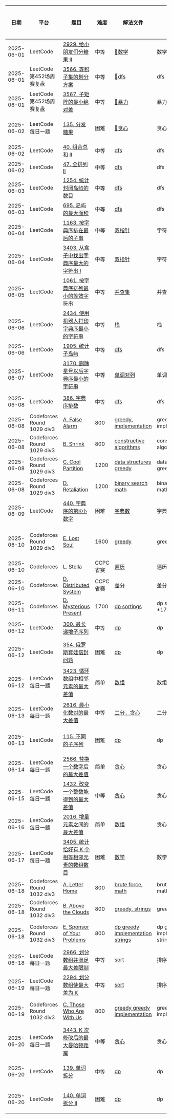 | 日期         | 平台                         | 题目                                                                                                                                                                           | 难度     | 解法文件                                                                  | 备注                               | 推荐指数       |
|------------|----------------------------|------------------------------------------------------------------------------------------------------------------------------------------------------------------------------|--------|-----------------------------------------------------------------------|----------------------------------|------------|
| 2025-06-01 | LeetCode                   | [2929. 给小朋友们分糖果 II](https://leetcode.cn/problems/distribute-candies-among-children-ii/description/?envType=daily-question&envId=2025-06-01)                                  | 中等     | [🔗数学](../../Leetcode/src/lc2929.java)                                | ️数学                              | 🌟🌟       |
| 2025-06-01 | LeetCode第452场周赛复盘          | [3566. 等积子集的划分方案](https://leetcode.cn/problems/partition-array-into-two-equal-product-subsets/description/)                                                                  | 中等     | [🔗dfs](../../Leetcode/src/lc0601Q1.java)                             | dfs                              | 🌟🌟       |
| 2025-06-01 | LeetCode第452场周赛复盘          | [3567. 子矩阵的最小绝对差](https://leetcode.cn/problems/minimum-absolute-difference-in-sliding-submatrix/description/)                                                                | 中等     | [🔗暴力](../../Leetcode/src/lc0601Q2.java)                              | ️暴力                              | 🌟🌟       |
| 2025-06-02 | LeetCode每日一题               | [135. 分发糖果](https://leetcode.cn/problems/candy/description/?envType=daily-question&envId=2025-06-02)                                                                         | 困难     | [🔗贪心](../../Leetcode/src/lc135.java)                                 | ️贪心                              | 🌟🌟🌟🌟   |
| 2025-06-02 | LeetCode                   | [40. 组合总和 II](https://leetcode.cn/problems/combination-sum-ii/description/)                                                                                                  | 中等     | [dfs](../../Leetcode/src/lc40.java)                                   | ️dfs                             | 🌟🌟       |
| 2025-06-02 | LeetCode                   | [47. 全排列 II](https://leetcode.cn/problems/permutations-ii/description/)                                                                                                      | 中等     | [dfs](../../Leetcode/src/lc47.java)                                   | ️dfs                             | 🌟🌟       |
| 2025-06-03 | LeetCode                   | [1254. 统计封闭岛屿的数目](https://leetcode.cn/problems/number-of-closed-islands/description/)                                                                                        | 中等     | [dfs](../../Leetcode/src/lc1254.java)                                 | ️dfs                             | 🌟🌟       |
| 2025-06-03 | LeetCode                   | [695. 岛屿的最大面积](https://leetcode.cn/problems/max-area-of-island/)                                                                                                             | 中等     | [dfs](../../Leetcode/src/lc695.java)                                  | ️dfs                             | 🌟🌟       |
| 2025-06-04 | LeetCode                   | [1163. 按字典序排在最后的子串](https://leetcode.cn/problems/last-substring-in-lexicographical-order/description/)                                                                       | 中等     | [双指针](../../Leetcode/src/lc1163.java)                                 | ️字符串                             | 🌟🌟       |
| 2025-06-04 | LeetCode                   | [3403. 从盒子中找出字典序最大的字符串 I](https://leetcode.cn/problems/find-the-lexicographically-largest-string-from-the-box-i/description/?envType=daily-question&envId=2025-06-04)        | 中等     | [双指针](../../Leetcode/src/lc3403.java)                                 | ️字符串                             | 🌟🌟       |
| 2025-06-05 | LeetCode                   | [1061. 按字典序排列最小的等效字符串](https://leetcode.cn/problems/lexicographically-smallest-equivalent-string/description/?envType=daily-question&envId=2025-06-05)                       | 中等     | [并查集](../../Leetcode/src/lc1061.java)                                 | ️并查集                             | 🌟🌟       |
| 2025-06-06 | LeetCode                   | [2434. 使用机器人打印字典序最小的字符串](https://leetcode.cn/problems/using-a-robot-to-print-the-lexicographically-smallest-string/description/?envType=daily-question&envId=2025-06-06)     | 中等     | [栈](../../Leetcode/src/lc2434.java)                                   | ️栈                               | 🌟🌟🌟     |
| 2025-06-06 | LeetCode                   | [1905. 统计子岛屿](https://leetcode.cn/problems/count-sub-islands/description/)                                                                                                   | 中等     | [dfs](../../Leetcode/src/lc1905.java)                                 | ️dfs                             | 🌟🌟       |
| 2025-06-07 | LeetCode                   | [3170. 删除星号以后字典序最小的字符串](https://leetcode.cn/problems/lexicographically-minimum-string-after-removing-stars/description/?envType=daily-question&envId=2025-06-07)             | 中等     | [单调对列](../../Leetcode/src/lc3170.java)                                | 单调对列                             | 🌟🌟🌟     |
| 2025-06-08 | LeetCode                   | [386. 字典序排数](https://leetcode.cn/problems/lexicographical-numbers/description/?envType=daily-question&envId=2025-06-08)                                                      | 中等     | [dfs](../../Leetcode/src/lc386.java)                                  | dfs                              | 🌟🌟🌟     |
| 2025-06-08 | Codeforces Round 1029 div3 | [A. False Alarm](https://codeforces.com/contest/2117/problem/A)                                                                                                              | 800    | [greedy, implementation](../../Codeforces/src/FalseAlarm.java)        | greedy, implementation           | 🌟🌟       |
| 2025-06-08 | Codeforces Round 1029 div3 | [B. Shrink](https://codeforces.com/problemset/problem/2117/B)                                                                                                                | 800    | [constructive algorithms](../../Codeforces/src/Shrink.java)           | constructive algorithms          | 🌟🌟       |
| 2025-06-08 | Codeforces Round 1029 div3 | [C. Cool Partition](https://codeforces.com/problemset/problem/2117/C)                                                                                                        | 1200   | [data structures greedy](../../Codeforces/src/CoolPartition.java)     | data structures greedy           | 🌟🌟🌟     |
| 2025-06-08 | Codeforces Round 1029 div3 | [D. Retaliation](https://codeforces.com/problemset/problem/2117/D)                                                                                                           | 1200   | [binary search math](../../Codeforces/src/Retaliation.java)           | binary search math               | 🌟🌟       |
| 2025-06-09 | LeetCode                   | [440. 字典序的第K小数字](https://leetcode.cn/problems/k-th-smallest-in-lexicographical-order/description/?envType=daily-question&envId=2025-06-09)                                   | 困难     | [字典数](../../Leetcode/src/lc440.java)                                  | 字典数                              | 🌟🌟🌟🌟   |
| 2025-06-10 | Codeforces Round 1029 div3 | [E. Lost Soul](https://codeforces.com/problemset/problem/2117/E)                                                                                                             | 1600   | [greedy](../../Codeforces/src/LostSoul.java)                          | greedy                           | 🌟🌟🌟🌟🌟 |
| 2025-06-10 | Codeforces                 | [L. Stella](https://codeforces.com/gym/105930/problem/L)                                                                                                                     | CCPC省赛 | [遍历](../../Codeforces/src/gym10593L.java)                             | 遍历                               | 🌟         |
| 2025-06-10 | Codeforces                 | [D. Distributed System](https://codeforces.com/gym/105930/problem/D)                                                                                                         | CCPC省赛 | [差分](../../Codeforces/src/gym10593D.java)                             | 差分                               | 🌟🌟🌟     |
| 2025-06-11 | Codeforces                 | [D. Mysterious Present](https://codeforces.com/problemset/problem/4/D)                                                                                                       | 1700   | [dp sortings](../../Codeforces/src/problemset4D.java)                 | dp sortings *1700                | 🌟🌟       |
| 2025-06-12 | LeetCode                   | [300. 最长递增子序列](https://leetcode.cn/problems/longest-increasing-subsequence/description/)                                                                                     | 中等     | [dp](../../Leetcode/src/lc300.java)                                   | dp                               | 🌟🌟🌟     |
| 2025-06-12 | LeetCode                   | [354. 俄罗斯套娃信封问题](https://leetcode.cn/problems/russian-doll-envelopes/description/)                                                                                           | 困难     | [dp](../../Leetcode/src/lc354.java)                                   | dp                               | 🌟🌟🌟🌟   |
| 2025-06-12 | LeetCode每日一题               | [3423. 循环数组中相邻元素的最大差值](https://leetcode.cn/problems/maximum-difference-between-adjacent-elements-in-a-circular-array/description/?envType=daily-question&envId=2025-06-12)   | 简单     | [数组](../../Leetcode/src/lc3423.java)                                  | 数组                               | 🌟         |
| 2025-06-13 | LeetCode每日一题               | [2616. 最小化数对的最大差值](https://leetcode.cn/problems/minimize-the-maximum-difference-of-pairs/description/?envType=daily-question&envId=2025-06-13)                               | 中等     | [二分，贪心](../../Leetcode/src/lc2616.java)                               | 二分，贪心                            | 🌟🌟🌟🌟   |
| 2025-06-13 | LeetCode                   | [115. 不同的子序列](https://leetcode.cn/problems/distinct-subsequences/description/)                                                                                               | 困难     | [dp](../../Leetcode/src/lc115.java)                                   | dp                               | 🌟🌟🌟🌟   |
| 2025-06-14 | LeetCode每日一题               | [2566. 替换一个数字后的最大差值](https://leetcode.cn/problems/maximum-difference-by-remapping-a-digit/description/?envType=daily-question&envId=2025-06-14)                              | 简单     | [贪心](../../Leetcode/src/lc2566.java)                                  | 贪心                               | 🌟         |
| 2025-06-15 | LeetCode每日一题               | [1432. 改变一个整数能得到的最大差值](https://leetcode.cn/problems/max-difference-you-can-get-from-changing-an-integer/description/?envType=daily-question&envId=2025-06-15)                | 中等     | [贪心](../../Leetcode/src/lc1432.java)                                  | 贪心                               | 🌟🌟🌟     |
| 2025-06-16 | LeetCode每日一题               | [2016. 增量元素之间的最大差值](https://leetcode.cn/problems/maximum-difference-between-increasing-elements/description/?envType=daily-question&envId=2025-06-16)                        | 简单     | [数组](../../Leetcode/src/lc2016.java)                                  | 贪心                               | 🌟🌟       |
| 2025-06-17 | LeetCode每日一题               | [3405. 统计恰好有 K 个相等相邻元素的数组数目](https://leetcode.cn/problems/count-the-number-of-arrays-with-k-matching-adjacent-elements/description/?envType=daily-question&envId=2025-06-17) | 困难     | [数学](../../Leetcode/src/lc3405.java)                                  | 数学                               | 🌟🌟       |
| 2025-06-18 | Codeforces Round 1032 div3 | [A. Letter Home](https://codeforces.com/problemset/problem/2121/A)                                                                                                           | 800    | [brute force, math](../../Codeforces/src/LetterHome.java)             | brute force, math                | 🌟🌟       |
| 2025-06-18 | Codeforces Round 1032 div3 | [B. Above the Clouds](https://codeforces.com/problemset/problem/2121/B)                                                                                                      | 800    | [greedy, strings](../../Codeforces/src/AbovetheClouds.java)           | greedy, strings                  | 🌟🌟       |
| 2025-06-18 | Codeforces Round 1032 div3 | [E. Sponsor of Your Problems](https://codeforces.com/problemset/problem/2121/E)                                                                                              | 800    | [dp greedy implementation strings](../../Codeforces/src/ps2121E.java) | dp greedy implementation strings | 🌟🌟🌟🌟   |
| 2025-06-18 | LeetCode每日一题               | [2966. 划分数组并满足最大差限制](https://leetcode.cn/problems/divide-array-into-arrays-with-max-difference/description/?envType=daily-question&envId=2025-06-18)                         | 中等     | [sort](../../Leetcode/src/lc2866.java)                                | 排序                               | 🌟         |
| 2025-06-19 | LeetCode每日一题               | [2294. 划分数组使最大差为 K](https://leetcode.cn/problems/partition-array-such-that-maximum-difference-is-k/description/?envType=daily-question&envId=2025-06-19)                     | 中等     | [sort](../../Leetcode/src/lc2294.java)                                | 排序                               | 🌟🌟🌟     |
| 2025-06-19 | Codeforces Round 1032 div3 | [C. Those Who Are With Us](https://codeforces.com/problemset/problem/2121/C)                                                                                                 | 800    | [greedy greedy implementation](../../Codeforces/src/ps2121C.java)     | greedy greedy implementation     | 🌟🌟🌟🌟   |
| 2025-06-20 | LeetCode每日一题               | [3443. K 次修改后的最大曼哈顿距离](https://leetcode.cn/problems/maximum-manhattan-distance-after-k-changes/description/?envType=daily-question&envId=2025-06-20)                         | 中等     | [贪心](../../Leetcode/src/lc3443.java)                                  | 贪心                               | 🌟🌟🌟     |
| 2025-06-20 | LeetCode                   | [139. 单词拆分](https://leetcode.cn/problems/word-break/description/)                                                                                                            | 中等     | [dp](../../Leetcode/src/lc139.java)                                   | dp                               | 🌟🌟🌟🌟   |
| 2025-06-20 | LeetCode                   | [140. 单词拆分 II](https://leetcode.cn/problems/word-break-ii/description/)                                                                                                      | 困难     | [dp](../../Leetcode/src/lc140.java)                                   | dp                               | 🌟🌟🌟🌟   |






